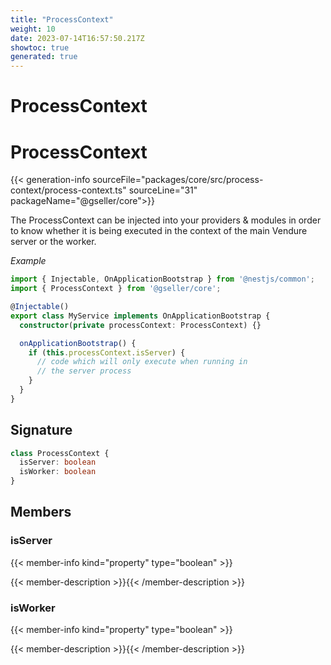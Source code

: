 ```yaml
---
title: "ProcessContext"
weight: 10
date: 2023-07-14T16:57:50.217Z
showtoc: true
generated: true
---
```

<!-- This file was generated from the Vendure source. Do not modify. Instead, re-run the "docs:build" script -->

# ProcessContext
<div class="symbol">


# ProcessContext

{{< generation-info sourceFile="packages/core/src/process-context/process-context.ts" sourceLine="31" packageName="@gseller/core">}}

The ProcessContext can be injected into your providers & modules in order to know whether it
is being executed in the context of the main Vendure server or the worker.

*Example*

```TypeScript
import { Injectable, OnApplicationBootstrap } from '@nestjs/common';
import { ProcessContext } from '@gseller/core';

@Injectable()
export class MyService implements OnApplicationBootstrap {
  constructor(private processContext: ProcessContext) {}

  onApplicationBootstrap() {
    if (this.processContext.isServer) {
      // code which will only execute when running in
      // the server process
    }
  }
}
```

## Signature

```TypeScript
class ProcessContext {
  isServer: boolean
  isWorker: boolean
}
```
## Members

### isServer

{{< member-info kind="property" type="boolean"  >}}

{{< member-description >}}{{< /member-description >}}

### isWorker

{{< member-info kind="property" type="boolean"  >}}

{{< member-description >}}{{< /member-description >}}


</div>
